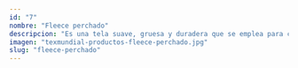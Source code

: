 ```yaml
---
id: "7"
nombre: "Fleece perchado"
descripcion: "Es una tela suave, gruesa y duradera que se emplea para crear abrigos, mantas, cobijas, forros y parecidos por su capacidad para generar calor. Tiene muchas ventajas, pero resalta su habilidad para secarse rápidamente; por esta razón se usa mucho para ropa deportiva y uniformes colegiales."
imagen: "texmundial-productos-fleece-perchado.jpg"
slug: "fleece-perchado"
---
```


